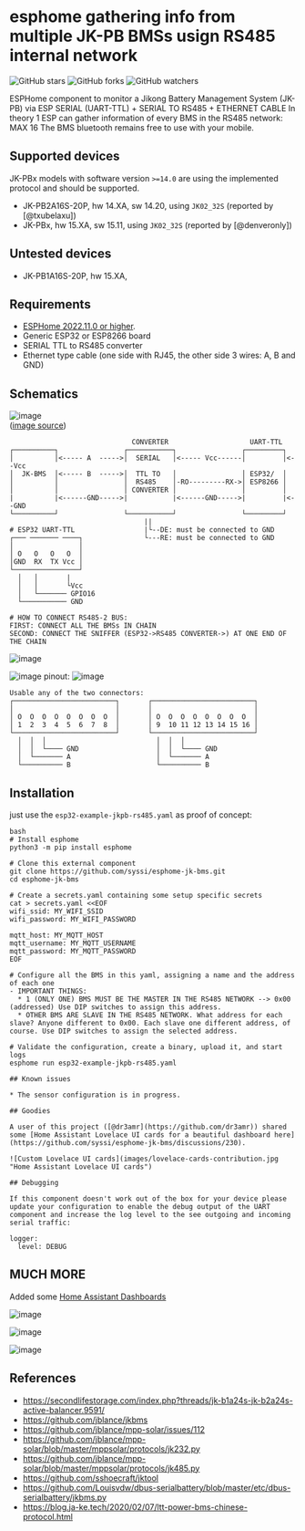 # esphome gathering info from multiple JK-PB BMSs usign RS485 internal network

![GitHub stars](https://img.shields.io/github/stars/txubelaxu/esphome-jk-bms)
![GitHub forks](https://img.shields.io/github/forks/txubelaxu/esphome-jk-bms)
![GitHub watchers](https://img.shields.io/github/watchers/txubelaxu/esphome-jk-bms)

ESPHome component to monitor a Jikong Battery Management System (JK-PB) via ESP SERIAL (UART-TTL) + SERIAL TO RS485 + ETHERNET CABLE
In theory 1 ESP can gather information of every BMS in the RS485 network: MAX 16
The BMS bluetooth remains free to use with your mobile.

## Supported devices

JK-PBx models with software version `>=14.0` are using the implemented protocol and should be supported.

* JK-PB2A16S-20P, hw 14.XA, sw 14.20, using `JK02_32S` (reported by [@txubelaxu])
* JK-PBx, hw 15.XA, sw 15.11, using `JK02_32S` (reported by [@denveronly])

## Untested devices

* JK-PB1A16S-20P, hw 15.XA,

## Requirements

* [ESPHome 2022.11.0 or higher](https://github.com/esphome/esphome/releases).
* Generic ESP32 or ESP8266 board
* SERIAL TTL to RS485 converter
* Ethernet type cable (one side with RJ45, the other side 3 wires: A, B and GND)

## Schematics
![image](https://github.com/txubelaxu/esphome-jk-bms/assets/156140720/bc6fa31c-2421-4f10-9604-e111d3943636)
<BR>
(<a href="https://www.google.com/url?sa=i&url=https%3A%2F%2Fforum.arduino.cc%2Ft%2Fcommunication-softwareserial-using-rs485-module-with-esp32%2F932789&psig=AOvVaw1k5Ukv6hEwIAS9I4HR-IlD&ust=1710240770923000&source=images&cd=vfe&opi=89978449&ved=0CBUQjhxqFwoTCMj-uNWF7IQDFQAAAAAdAAAAABAD">image source</a>)



```
                              CONVERTER                    UART-TTL
┌──────────┐                ┌───────────┐                ┌─────────┐
│          │<----- A  ----->│  SERIAL   │<----- Vcc------│         │<--Vcc
│  JK-BMS  │<----- B  ----->│  TTL TO   │                │ ESP32/  │
│          │                │  RS485    │-RO---------RX->│ ESP8266 │
│          │                │ CONVERTER │                │         │
|          |<------GND----->|           |<------GND----->|         |<--GND
└──────────┘                └───────────┘                └─────────┘      
                                 ||
# ESP32 UART-TTL                 |└--DE: must be connected to GND 
┌─── ─────── ────┐               └---RE: must be connected to GND
│                │
│ O   O   O   O  │
│GND  RX  TX Vcc │
└────────────────┘
  │   │       |   
  │   │       └Vcc
  │   └─────── GPIO16
  └─────────── GND

# HOW TO CONNECT RS485-2 BUS:
FIRST: CONNECT ALL THE BMSs IN CHAIN
SECOND: CONNECT THE SNIFFER (ESP32->RS485 CONVERTER->) AT ONE END OF THE CHAIN
```
![image](https://github.com/txubelaxu/esphome-jk-bms/assets/156140720/ac435a4e-5b1d-4e07-b820-296351084d9c)

![image](https://github.com/txubelaxu/esphome-jk-bms/assets/156140720/9505df34-a807-4953-b0b9-946aa2de66e6)
pinout:
![image](https://github.com/txubelaxu/esphome-jk-bms/assets/156140720/278abcac-c095-4ae2-8ba2-f82f1f152343)

```
Usable any of the two connectors:
┌─────────────────────────┐       ┌─────────────────────────┐
│                         │       │                         │
│ O  O  O  O  O  O  O  O  │       │ O  O  O  O  O  O  O  O  │
│ 1  2  3  4  5  6  7  8  │       │ 9  10 11 12 13 14 15 16 │
└─────────────────────────┘       └─────────────────────────┘
  │  │  │                           │  │  │   
  │  │  └──── GND                   │  │  └──── GND 
  │  └─────── A                     │  └─────── A
  └────────── B                     └────────── B
```



## Installation

just use the `esp32-example-jkpb-rs485.yaml` as proof of concept:

```
bash
# Install esphome
python3 -m pip install esphome

# Clone this external component
git clone https://github.com/syssi/esphome-jk-bms.git
cd esphome-jk-bms

# Create a secrets.yaml containing some setup specific secrets
cat > secrets.yaml <<EOF
wifi_ssid: MY_WIFI_SSID
wifi_password: MY_WIFI_PASSWORD

mqtt_host: MY_MQTT_HOST
mqtt_username: MY_MQTT_USERNAME
mqtt_password: MY_MQTT_PASSWORD
EOF

# Configure all the BMS in this yaml, assigning a name and the address of each one
- IMPORTANT THINGS:
  * 1 (ONLY ONE) BMS MUST BE THE MASTER IN THE RS485 NETWORK --> 0x00 (addressed) Use DIP switches to assign this address.
  * OTHER BMS ARE SLAVE IN THE RS485 NETWORK. What address for each slave? Anyone different to 0x00. Each slave one different address, of course. Use DIP switches to assign the selected address.

# Validate the configuration, create a binary, upload it, and start logs
esphome run esp32-example-jkpb-rs485.yaml

## Known issues

* The sensor configuration is in progress.

## Goodies

A user of this project ([@dr3amr](https://github.com/dr3amr)) shared some [Home Assistant Lovelace UI cards for a beautiful dashboard here](https://github.com/syssi/esphome-jk-bms/discussions/230).

![Custom Lovelace UI cards](images/lovelace-cards-contribution.jpg "Home Assistant Lovelace UI cards")

## Debugging

If this component doesn't work out of the box for your device please update your configuration to enable the debug output of the UART component and increase the log level to the see outgoing and incoming serial traffic:

logger:
  level: DEBUG

```

## MUCH MORE
Added some <a href="./home_assistant_dashboards/">Home Assistant Dashboards</a>

![image](https://github.com/txubelaxu/esphome-jk-bms/assets/156140720/980697a4-7f6b-4e7b-b4dc-7f1b66efc464)

![image](https://github.com/txubelaxu/esphome-jk-bms/assets/156140720/b149a2e8-6a82-483a-bee7-5636ae5881f0)

![image](https://github.com/txubelaxu/esphome-jk-bms/assets/156140720/30ff5fba-97c9-4588-837c-597dcec06387)



## References

* https://secondlifestorage.com/index.php?threads/jk-b1a24s-jk-b2a24s-active-balancer.9591/
* https://github.com/jblance/jkbms
* https://github.com/jblance/mpp-solar/issues/112
* https://github.com/jblance/mpp-solar/blob/master/mppsolar/protocols/jk232.py
* https://github.com/jblance/mpp-solar/blob/master/mppsolar/protocols/jk485.py
* https://github.com/sshoecraft/jktool
* https://github.com/Louisvdw/dbus-serialbattery/blob/master/etc/dbus-serialbattery/jkbms.py
* https://blog.ja-ke.tech/2020/02/07/ltt-power-bms-chinese-protocol.html
